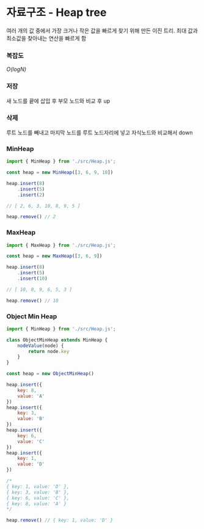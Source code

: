 # 자료구조 - Heap tree

여러 개의 값 중에서 가장 크거나 작은 값을 빠르게 찾기 위해 만든 이진 트리.
최대 값과 최소값을 찾아내는 연산을 빠르게 함

### 복잡도
*O(logN)*

### 저장
새 노드를 끝에 삽입 후 부모 노드와 비교 후 up

### 삭제
루트 노드를 빼내고 마지막 노드를 루트 노드자리에 넣고 자식노드와 비교해서 down


### MinHeap

```js
import { MinHeap } from './src/Heap.js';

const heap = new MinHeap([3, 6, 9, 10])

heap.insert(8)
    .insert(5)
    .insert(2)

// [ 2, 6, 3, 10, 8, 9, 5 ]

heap.remove() // 2
```

### MaxHeap

```js
import { MaxHeap } from './src/Heap.js';

const heap = new MaxHeap([3, 6, 9])

heap.insert(8)
    .insert(5)
    .insert(10)

// [ 10, 8, 9, 6, 5, 3 ]

heap.remove() // 10
```

### Object Min Heap

```js
import { MinHeap } from './src/Heap.js';

class ObjectMinHeap extends MinHeap {
    nodeValue(node) {
        return node.key
    }
}

const heap = new ObjectMinHeap()

heap.insert({
    key: 8,
    value: 'A'
})
heap.insert({
    key: 3,
    value: 'B'
})
heap.insert({
    key: 6,
    value: 'C'
})
heap.insert({
    key: 1,
    value: 'D'
})

/*
{ key: 1, value: 'D' },
{ key: 3, value: 'B' },
{ key: 6, value: 'C' },
{ key: 8, value: 'A' }
*/

heap.remove() // { key: 1, value: 'D' }
```
